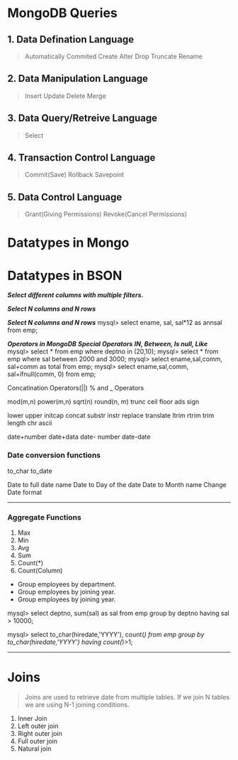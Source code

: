 # MongoDB Queries

## 1. Data Defination Language
> Automatically Commited
Create
Alter
Drop
Truncate
Rename
## 2. Data Manipulation Language
> Insert
> Update
> Delete
> Merge
## 3. Data Query/Retreive Language
> Select
## 4. Transaction Control Language
> Commit(Save)
> Rollback
> Savepoint
## 5. Data Control Language
> Grant(Giving Permissions)
> Revoke(Cancel Permissions)

# Datatypes in Mongo
# Datatypes in BSON

***Select different columns with multiple filters.***

***Select N columns and N rows***

***Select N columns and N rows***
mysql> select ename, sal, sal*12 as annsal from emp;

***Operators in MongoDB***
***Special Operators***
***IN, Between, Is null, Like***
mysql> select * from emp where deptno in (20,10);
mysql> select * from emp where sal between 2000 and 3000;
mysql> select ename,sal,comm, sal+comm as total from emp;
mysql> select ename,sal,comm, sal+ifnull(comm, 0) from emp;


Concatination Operators(||)
% and _ Operators


mod(m,n)
power(m,n)
sqrt(n)
round(n, m)
trunc
ceil
floor
ads
sign

lower
upper
initcap
concat
substr
instr
replace
translate
ltrim
rtrim
trim
length
chr
ascii

date+number
date+data
date- number
date-date

### Date conversion functions
to_char
to_date

Date to full date name
Date to Day of the date
Date to Month name
Change Date format

--- 

### Aggregate Functions
1. Max
2. Min
3. Avg
4. Sum
5. Count(*)
6. Count(Column)

* Group employees by department.
* Group employees by joining year.
* Group employees by joining year.

mysql> select deptno, sum(sal) as sal from emp group by deptno having sal > 10000;

mysql> select to_char(hiredate,'YYYY'), count(*) from emp group by to_char(hiredate,'YYYY') having count(*)>1;

---

# Joins

> Joins are used to retrieve date from multiple tables. If we join N tables we are using N-1 joining conditions.

1. Inner Join
2. Left outer join
3. Right outer join
4. Full outer join
5. Natural join


























